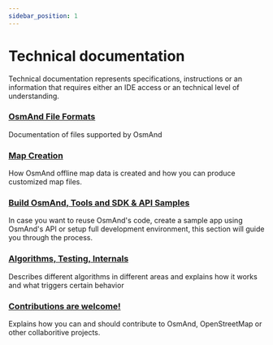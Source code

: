```yaml
---
sidebar_position: 1
---
```


# Technical documentation
Technical documentation represents specifications, instructions or an information that requires either an IDE access or an technical level of understanding.

### [OsmAnd File Formats](./osmand-file-formats/index.md)
Documentation of files supported by OsmAnd

### [Map Creation](./map-creation/index.md)
How OsmAnd offline map data is created and how you can produce customized map files.

### [Build OsmAnd, Tools and SDK & API Samples](./build-osmand/index.md)
In case you want to reuse OsmAnd's code, create a sample app using OsmAnd's API or setup full development environment, this section will guide you through the process.

### [Algorithms, Testing, Internals](./algorithms/index.md)
Describes different algorithms in different areas and explains how it works and what triggers certain behavior

### [Contributions are welcome!](./contributions/index.md)
Explains how you can and should contribute to OsmAnd, OpenStreetMap or other collaboritive projects.

